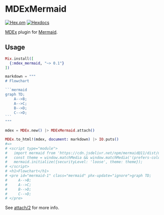 # MDExMermaid

[![Hex.pm](https://img.shields.io/hexpm/v/mdex_mermaid)](https://hex.pm/packages/mdex_mermaid)
[![Hexdocs](https://img.shields.io/badge/hexdocs-latest-blue.svg)](https://hexdocs.pm/mdex_mermaid)

<!-- MDOC -->

[MDEx](https://mdelixir.dev) plugin for [Mermaid](https://mermaid.js.org).

## Usage

````elixir
Mix.install([
  {:mdex_mermaid, "~> 0.1"}
])

markdown = """
# Flowchart

```mermaid
graph TD;
    A-->B;
    A-->C;
    B-->D;
    C-->D;
```
"""

mdex = MDEx.new() |> MDExMermaid.attach()

MDEx.to_html!(mdex, document: markdown) |> IO.puts()
#=>
# <script type="module">
#   import mermaid from 'https://cdn.jsdelivr.net/npm/mermaid@11/dist/mermaid.esm.min.mjs';
#   const theme = window.matchMedia && window.matchMedia('(prefers-color-scheme: dark)').matches ? 'dark' : 'default';
#   mermaid.initialize({securityLevel: 'loose', theme: theme});
# </script>
# <h1>Flowchart</h1>
# <pre id="mermaid-1" class="mermaid" phx-update="ignore">graph TD;
#     A-->B;
#     A-->C;
#     B-->D;
#     C-->D;
# </pre>
````

See [attach/2](https://hexdocs.pm/mdex_mermaid/MDExMermaid.html#attach/2) for more info.
